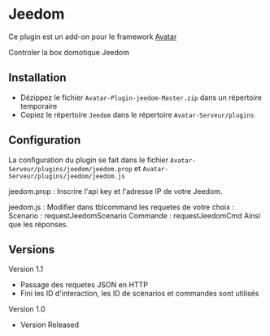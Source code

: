 Jeedom
=========

Ce plugin est un add-on pour le framework [Avatar](https://github.com/Spikharpax/A.V.A.T.A.R)

Controler la box domotique Jeedom


## Installation

- Dézippez le fichier `Avatar-Plugin-jeedom-Master.zip` dans un répertoire temporaire
- Copiez le répertoire `Jeedom` dans le répertoire `Avatar-Serveur/plugins`


## Configuration
La configuration du plugin se fait dans le fichier `Avatar-Serveur/plugins/jeedom/jeedom.prop` et `Avatar-Serveur/plugins/jeedom/jeedom.js`

jeedom.prop :
Inscrire l'api key et l'adresse IP de votre Jeedom.

jeedom.js :
Modifier dans tblcommand les requetes de votre choix :
Scenario : requestJeedomScenario
Commande : requestJeedomCmd
Ainsi que les réponses.
   
## Versions
Version 1.1
- Passage des requetes JSON en HTTP
- Fini les ID d'interaction, les ID de scénarios et commandes sont utilisés

Version 1.0
- Version Released
